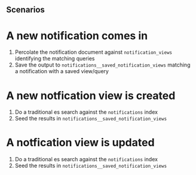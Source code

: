 ## Scenarios

# A new notification comes in

1. Percolate the notification document against `notification_views` identifying the matching queries
2. Save the output to `notifications__saved_notification_views` matching a notification with a saved view/query

# A new notfication view is created

1. Do a traditional es search against the `notifications` index
2. Seed the results in `notifications__saved_notification_views`

# A notfication view is updated

1. Do a traditional es search against the `notifications` index
2. Seed the results in `notifications__saved_notification_views`
